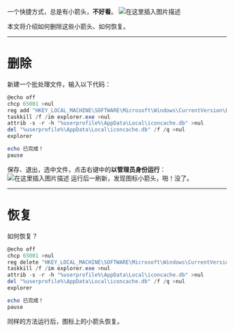 一个快捷方式，总是有小箭头，**不好看**。
![在这里插入图片描述](https://pic.2ge.org/cdn/?url=https://img-blog.csdnimg.cn/20210218115215168.png)

本文将介绍如何删除这些小箭头、如何恢复。

<hr>

# 删除
新建一个批处理文件，输入以下代码：

```powershell
@echo off
chcp 65001 >nul
reg add "HKEY_LOCAL_MACHINE\SOFTWARE\Microsoft\Windows\CurrentVersion\Explorer\Shell Icons" /v 29 /d >nul "%systemroot%\system32\imageres.dll,197" /t reg_sz /f >nul
taskkill /f /im explorer.exe >nul
attrib -s -r -h "%userprofile%\AppData\Local\iconcache.db" >nul
del "%userprofile%\AppData\Local\iconcache.db" /f /q >nul
explorer

echo 已完成！
pause
```
保存、退出，选中文件，点击右键中的**以管理员身份运行**：
![在这里插入图片描述](https://pic.2ge.org/cdn/?url=https://img-blog.csdnimg.cn/20210218115718583.png?x-oss-process=image/watermark,type_ZmFuZ3poZW5naGVpdGk,shadow_10,text_aHR0cHM6Ly9ibG9nLmNzZG4ubmV0L1BhbkRhb3hpMjAyMA==,size_16,color_FFFFFF,t_70)
运行后一刷新，发现图标小箭头，啪！没了。

<hr>

# 恢复
如何恢复？

```powershell
@echo off
chcp 65001 >nul
reg delete "HKEY_LOCAL_MACHINE\SOFTWARE\Microsoft\Windows\CurrentVersion\Explorer\Shell Icons" /v 29 /f >nul
taskkill /f /im explorer.exe >nul
attrib -s -r -h "%userprofile%\AppData\Local\iconcache.db" >nul
del "%userprofile%\AppData\Local\iconcache.db" /f /q >nul
explorer

echo 已完成！
pause
```
同样的方法运行后，图标上的小箭头恢复。
